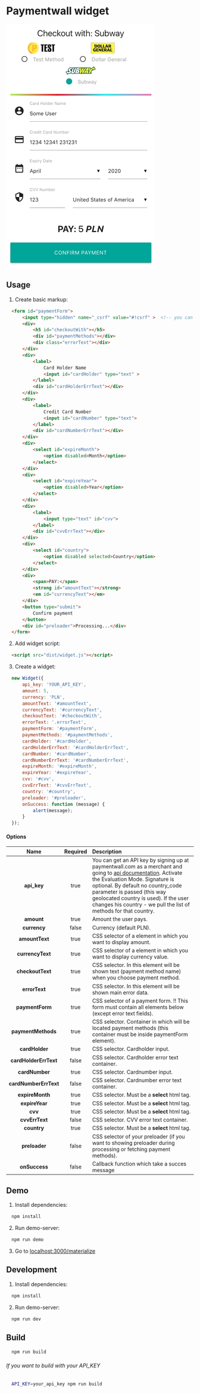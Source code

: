# Paymentwall widget

![Image of widget](https://github.com/koalex/paymentwall-widget/blob/master/paymentwall_widget.jpg)

## Usage

1. Create basic markup:
  ```html
	<form id="paymentForm">
        <input type="hidden" name="_csrf" value="#!csrf" >  <!-- you can generate csrf token for input with name="_csrf" and it will sent to you in body. -->
        <div>
            <h5 id="checkoutWith"></h5>
            <div id="paymentMethods"></div>
            <div class="errorText"></div>
        </div>
        <div>
            <label>
                Card Holder Name
                <input id="cardHolder" type="text" >
            </label>
            <div id="cardHolderErrText"></div>
        </div>
        <div>
            <label>
                Credit Card Number
                <input id="cardNumber" type="text">
            </label>
            <div id="cardNumberErrText"></div>
        </div>
        <div>
            <select id="expireMonth">
                <option disabled>Month</option>
            </select>
        </div>
        <div>
            <select id="expireYear">
                <option disabled>Year</option>
            </select>
        </div>
        <div>
            <label>
                <input type="text" id="cvv">
            </label>
            <div id="cvvErrText"></div>
        </div>
        <div>
            <select id="country">
                <option disabled selected>Country</option>
            </select>
        </div>
        <div>
            <span>PAY:</span>
            <strong id="amountText"></strong>
            <em id="currencyText"></em>
        </div>
        <button type="submit">
            Confirm payment
        </button>
        <div id="preloader">Processing...</div>
    </form>
  ```

2. Add widget script:
  ```html
	<script src="dist/widget.js"></script>
  ```

3. Create a widget:
  ```javascript
	new Widget({
		api_key: 'YOUR_API_KEY',
		amount: 5,
		currency: 'PLN',
		amountText: '#amountText',
		currencyText: '#currencyText',
		checkoutText: '#checkoutWith',
		errorText: '.errorText',
		paymentForm: '#paymentForm',
		paymentMethods: '#paymentMethods',
		cardHolder: '#cardHolder',
		cardHolderErrText: '#cardHolderErrText',
		cardNumber: '#cardNumber',
		cardNumberErrText: '#cardNumberErrText',
		expireMonth: '#expireMonth',
		expireYear: '#expireYear',
		cvv: '#cvv',
		cvvErrText: '#cvvErrText',
		country: '#country',
		preloader: '#preloader',
		onSuccess: function (message) {
			alert(message);
		}
	});
  ```

#### Options
|Name|Required|Description|
|:--:|:------:|:----------|
|**api_key**|true|You can get an API key by signing up at paymentwall.com as a merchant and going to [api documentation](https://api.paymentwall.com/developers/applications). Activate the Evaluation Mode. Signature is optional. By default no country_code parameter is passed (this way geolocated country is used). If the user changes his country - we pull the list of methods for that country.
|**amount**|true|Amount the user pays.
|**currency**|false|Currency (default PLN).
|**amountText**|true|CSS selector of a element in which you want to display amount.
|**currencyText**|true|CSS selector of a element in which you want to display currency value.
|**checkoutText**|true|CSS selector. In this element will be shown text (payment method name) when you choose payment method.
|**errorText**|true|CSS selector. In this element will be shown main error data.
|**paymentForm**|true|CSS selector of a payment form. !! This form must contain all elements below (except error text fields).
|**paymentMethods**|true|CSS selector. Container in which will be located payment methods (this container must be inside paymentForm element).
|**cardHolder**|true|CSS selector. Cardholder input.
|**cardHolderErrText**|false|CSS selector. Cardholder error text container.
|**cardNumber**|true|CSS selector. Cardnumber input.
|**cardNumberErrText**|false|CSS selector. Cardnumber error text container.
|**expireMonth**|true|CSS selector. Must be a **select** html tag.
|**expireYear**|true|CSS selector. Must be a **select** html tag.
|**cvv**|true|CSS selector. Must be a **select** html tag.
|**cvvErrText**|false|CSS selector. CVV error text container.
|**country**|true|CSS selector. Must be a **select** html tag.
|**preloader**|false|CSS selector of your preloader (if you want to showing preloader during processing or fetching payment methods).
|**onSuccess**|false|Callback function which take a succes message


## Demo

1. Install dependencies:
  ```bash
	npm install
  ```

2. Run demo-server:
  ```bash
	npm run demo
  ```

3. Go to [localhost:3000/materialize](http://localhost:3000/materialize)


## Development

1. Install dependencies:
  ```bash
	npm install
  ```

2. Run demo-server:
  ```bash
	npm run dev
  ```

## Build

  ```bash
	npm run build
  ```
###### If you want to build with your API_KEY
  ```bash
	API_KEY=your_api_key npm run build
  ```


